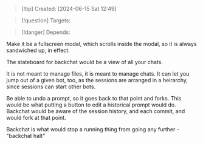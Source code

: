 
>[!tip] Created: [2024-06-15 Sat 12:49]

>[!question] Targets: 

>[!danger] Depends: 

Make it be a fullscreen modal, which scrolls inside the modal, so it is always sandwiched up, in effect.

The stateboard for backchat would be a view of all your chats.

It is not meant to manage files, it is meant to manage chats.  It can let you jump out of a given bot, too, as the sessions are arranged in a heirarchy, since sessions can start other bots.

Be able to undo a prompt, so it goes back to that point and forks.
This would be what putting a button to edit a historical prompt would do.
Backchat would be aware of the session history, and each commit, and would fork at that point.

Backchat is what would stop a running thing from going any further - "backchat halt"